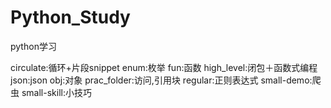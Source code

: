 # Python_Study
python学习

circulate:循环+片段snippet
enum:枚举
fun:函数
high_level:闭包＋函数式编程
json:json
obj:对象
prac_folder:访问,引用块
regular:正则表达式
small-demo:爬虫
small-skill:小技巧

